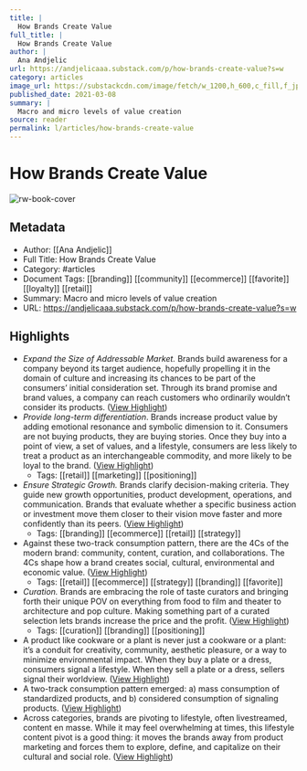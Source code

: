 ```yaml
---
title: |
  How Brands Create Value
full_title: |
  How Brands Create Value
author: |
  Ana Andjelic
url: https://andjelicaaa.substack.com/p/how-brands-create-value?s=w
category: articles
image_url: https://substackcdn.com/image/fetch/w_1200,h_600,c_fill,f_jpg,q_auto:good,fl_progressive:steep,g_auto/https%3A%2F%2Fbucketeer-e05bbc84-baa3-437e-9518-adb32be77984.s3.amazonaws.com%2Fpublic%2Fimages%2F0e983eaa-7366-4c65-a234-915f7ecf5cde_997x542.png
published_date: 2021-03-08
summary: |
  Macro and micro levels of value creation
source: reader
permalink: l/articles/how-brands-create-value
---
```

# How Brands Create Value

![rw-book-cover](https://substackcdn.com/image/fetch/w_1200,h_600,c_fill,f_jpg,q_auto:good,fl_progressive:steep,g_auto/https%3A%2F%2Fbucketeer-e05bbc84-baa3-437e-9518-adb32be77984.s3.amazonaws.com%2Fpublic%2Fimages%2F0e983eaa-7366-4c65-a234-915f7ecf5cde_997x542.png)

## Metadata
- Author: [[Ana Andjelic]]
- Full Title: How Brands Create Value
- Category: #articles
- Document Tags: [[branding]] [[community]] [[ecommerce]] [[favorite]] [[loyalty]] [[retail]] 
- Summary: Macro and micro levels of value creation
- URL: https://andjelicaaa.substack.com/p/how-brands-create-value?s=w

## Highlights
- *Expand the Size of Addressable Market.* Brands build awareness for a company beyond its target audience, hopefully propelling it in the domain of culture and increasing its chances to be part of the consumers’ initial consideration set. Through its brand promise and brand values, a company can reach customers who ordinarily wouldn’t consider its products. ([View Highlight](https://read.readwise.io/read/01h6reea409k7tc1f332f9e4x1))
- *Provide long-term differentiation*. Brands increase product value by adding emotional resonance and symbolic dimension to it. Consumers are not buying products, they are buying stories. Once they buy into a point of view, a set of values, and a lifestyle, consumers are less likely to treat a product as an interchangeable commodity, and more likely to be loyal to the brand. ([View Highlight](https://read.readwise.io/read/01h6reegb0f93jkmy93catgk0k))
    - Tags: [[retail]] [[marketing]] [[positioning]] 
- *Ensure Strategic Growth.* Brands clarify decision-making criteria. They guide new growth opportunities, product development, operations, and communication. Brands that evaluate whether a specific business action or investment move them closer to their vision move faster and more confidently than its peers. ([View Highlight](https://read.readwise.io/read/01h6reevy8dkvrb0h7mnjptzzr))
    - Tags: [[branding]] [[ecommerce]] [[retail]] [[strategy]] 
- Against these two-track consumption pattern, there are the 4Cs of the modern brand: community, content, curation, and collaborations. The 4Cs shape how a brand creates social, cultural, environmental and economic value. ([View Highlight](https://read.readwise.io/read/01h6regynnvg8ftsh8z5rea40p))
    - Tags: [[retail]] [[ecommerce]] [[strategy]] [[branding]] [[favorite]] 
- *Curation.* Brands are embracing the role of taste curators and bringing forth their unique POV on everything from food to film and theater to architecture and pop culture. Making something part of a curated selection lets brands increase the price and the profit. ([View Highlight](https://read.readwise.io/read/01h6rek56rfypg7n6e1qt5ak24))
    - Tags: [[curation]] [[branding]] [[positioning]] 
- A product like cookware or a plant is never just a cookware or a plant: it’s a conduit for creativity, community, aesthetic pleasure, or a way to minimize environmental impact. When they buy a plate or a dress, consumers signal a lifestyle. When they sell a plate or a dress, sellers signal their worldview. ([View Highlight](https://read.readwise.io/read/01hj3ksrr4s8z5db2zkfg956j8))
- A two-track consumption pattern emerged: a) mass consumption of standardized products, and b) considered consumption of signaling products. ([View Highlight](https://read.readwise.io/read/01hj3kt8t45q9qxtnbxmcynkm9))
- Across categories, brands are pivoting to lifestyle, often livestreamed, content en masse. While it may feel overwhelming at times, this lifestyle content pivot is a good thing: it moves the brands away from product marketing and forces them to explore, define, and capitalize on their cultural and social role. ([View Highlight](https://read.readwise.io/read/01hj3kzcgk09n63kjnn1nfgmtp))


